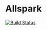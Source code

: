 # Allspark

[![Build Status](https://travis-ci.org/TheFkinCompany/allspark.svg?branch=master)](https://travis-ci.org/TheFkinCompany/allspark)
